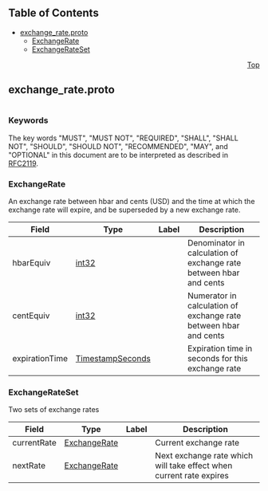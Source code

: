 ## Table of Contents

- [exchange_rate.proto](#exchange_rate-proto)
    - [ExchangeRate](#proto-ExchangeRate)
    - [ExchangeRateSet](#proto-ExchangeRateSet)
  



<a name="exchange_rate-proto"></a>
<p align="right"><a href="#top">Top</a></p>

## exchange_rate.proto
#

### Keywords
The key words "MUST", "MUST NOT", "REQUIRED", "SHALL", "SHALL NOT",
"SHOULD", "SHOULD NOT", "RECOMMENDED", "MAY", and "OPTIONAL" in this
document are to be interpreted as described in [RFC2119](https://www.ietf.org/rfc/rfc2119).


<a name="proto-ExchangeRate"></a>

### ExchangeRate
An exchange rate between hbar and cents (USD) and the time at which the exchange rate will
expire, and be superseded by a new exchange rate.


| Field | Type | Label | Description |
| ----- | ---- | ----- | ----------- |
| hbarEquiv | [int32](#int32) |  | Denominator in calculation of exchange rate between hbar and cents |
| centEquiv | [int32](#int32) |  | Numerator in calculation of exchange rate between hbar and cents |
| expirationTime | [TimestampSeconds](#proto-TimestampSeconds) |  | Expiration time in seconds for this exchange rate |






<a name="proto-ExchangeRateSet"></a>

### ExchangeRateSet
Two sets of exchange rates


| Field | Type | Label | Description |
| ----- | ---- | ----- | ----------- |
| currentRate | [ExchangeRate](#proto-ExchangeRate) |  | Current exchange rate |
| nextRate | [ExchangeRate](#proto-ExchangeRate) |  | Next exchange rate which will take effect when current rate expires |





 <!-- end messages -->

 <!-- end enums -->

 <!-- end HasExtensions -->

 <!-- end services -->


